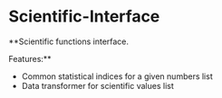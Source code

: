 # Scientific-Interface
**Scientific functions interface.

Features:**

- Common statistical indices for a given numbers list
- Data transformer for scientific values list
